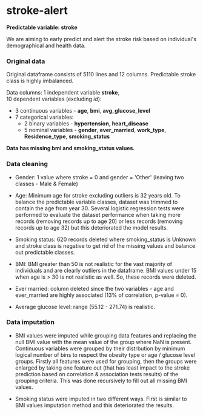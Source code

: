 # stroke-alert

**Predictable variable: stroke**  
  
We are aiming to early predict and alert the stroke risk based on individual's demographical and health data.  
  
### Original data
  
Original dataframe consists of 5110 lines and 12 columns. Predictable stroke class is highly imbalanced.
  
Data columns:
1 independent variable **stroke**,  
10 dependent variables (excluding *id*):  
- 3 continuous variables - **age**, **bmi**, **avg_glucose_level**  
- 7 categorical variables:  
  - 2 binary variables - **hypertension**, **heart_disease**
  - 5 nominal variables - **gender**, **ever_married**, **work_type**, **Residence_type**, **smoking_status**  
  
**Data has missing bmi and smoking_status values.**  

### Data cleaning  
  
- Gender: 1 value where stroke = 0 and gender = 'Other' (leaving two classes - Male & Female)   
  
- Age: Minimum age for stroke excluding outliers is 32 years old. To balance the predictable variable classes, dataset was trimmed to contain the age from year 30. Several logistic regression tests were performed to evaluate the dataset performance when taking more records (removing records up to age 20) or less records (removing records up to age 32) but this deteriorated the model results.  
  
- Smoking status: 620 records deleted where smoking_status is Unknown and stroke class is negative to get rid of the missing values and balance out predictable classes.  
  
- BMI: BMI greater than 50 is not realistic for the vast majority of individuals and are clearly outliers in the dataframe. BMI values under 15 when age is > 30 is not realistic as well. So, these records were deleted.   
  
- Ever married: column deleted since the two variables - age and ever_married are highly associated (13% of correlation, p-value = 0).  
  
- Average glucose level: range (55.12 - 271.74) is realistic.
  

### Data imputation  
  
- BMI values were imputed while grouping data features and replacing the null BMI value with the mean value of the group where NaN is present. Continuous variables were grouped by their distrbution by minimum logical number of bins to respect the obesity type or age / glucose level groups. Firstly all features were used for grouping, then the groups were enlarged by taking one feature out (that has least impact to the stroke prediction based on correlation & association tests results) of the grouping criteria. This was done recursively to fill out all missing BMI values.  
  
- Smoking status were imputed in two different ways. First is similar to BMI values imputation method and this deteriorated the results.